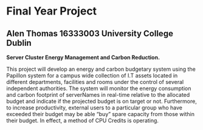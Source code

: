 # Final Year Project
## Alen Thomas 16333003 University College Dublin

**Server Cluster Energy Management and Carbon Reduction.** 

This project will develop an energy and carbon budgetary system using the Papillon system for a campus wide collection of I.T assets located in different departments, facilities and rooms under the control of several independent authorities. The system will monitor the energy consumption and carbon footprint of serverNames in real-time relative to the allocated budget and indicate if the projected budget is on target or not. Furthermore, to increase productivity, external users to a particular group who have exceeded their budget may be able “buy” spare capacity from those within their budget. In effect, a method of CPU Credits is operating.



